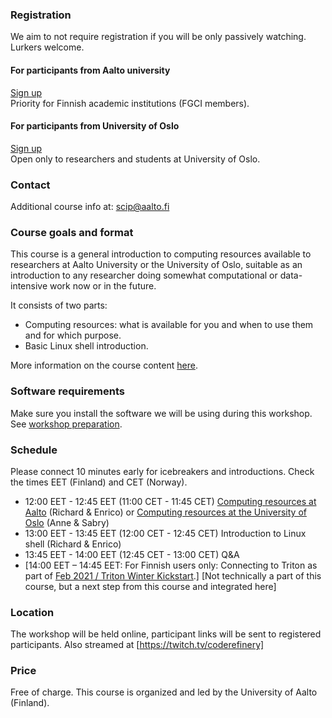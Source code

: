 

### Registration

We aim to not require registration if you will be only passively watching. Lurkers welcome.
#### For participants from Aalto university

<a class="btn btn-success" href="https://docs.google.com/forms/d/e/1FAIpQLScuBRlKQ4X-ZVSUhoz8zLYSgAI5xH91Cg9hfkEHrjmerViy0Q/viewform" data-mode="1" target="_blank">Sign up </a><br> 
Priority for Finnish academic institutions (FGCI members).

#### For participants from University of Oslo
<a class="btn btn-success" href="https://uio.pameldingssystem.no/registration-course-id-5" data-mode="1" target="_blank">Sign up </a><br>
Open only to researchers and students at University of Oslo. 

### Contact


Additional course info at: scip@aalto.fi


### Course goals and format

This course is a general introduction to computing resources available to researchers at Aalto University or the University of Oslo, suitable as an introduction to any researcher doing somewhat computational or data-intensive work now or in the future.

It consists of two parts:

- Computing resources: what is available for you and when to use them and for which purpose.
- Basic Linux shell introduction.

More information on the course content [here](https://scicomp.aalto.fi/training/scip/intro-linux-aalto-computing/#jan-2020-intro-to-linux-and-aalto-computing).

### Software requirements

Make sure you install the software we will be using during this workshop.
See [workshop preparation](https://scicomp.aalto.fi/training/scip/intro-linux-aalto-computing/#preparation).

### Schedule

Please connect 10 minutes early for icebreakers and introductions. Check the times EET (Finland) and CET (Norway).

- 12:00 EET - 12:45 EET (11:00 CET - 11:45 CET)
  [Computing resources at Aalto](https://scicomp.aalto.fi/triton/usage/workflows/)
  (Richard & Enrico)
  or  [Computing resources at the University of Oslo]()
  (Anne & Sabry)
- 13:00 EET - 13:45 EET (12:00 CET - 12:45 CET) 
  Introduction to Linux shell
  (Richard & Enrico)
- 13:45 EET - 14:00 EET (12:45 CET - 13:00 CET)
  Q&A
- [14:00 EET – 14:45 EET: For Finnish users only: Connecting to Triton as part of [Feb 2021 / Triton Winter Kickstart](https://scicomp.aalto.fi/training/scip/winter-kickstart/).]
[Not technically a part of this course, but a next step from this course and integrated here]

### Location

The workshop will be held online, participant links will be sent to
registered participants.  Also streamed at [https://twitch.tv/coderefinery]


### Price

Free of charge. This course is organized and led by the University of Aalto (Finland).
